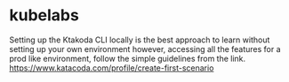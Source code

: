 # kubelabs

Setting up the Ktakoda CLI locally is the best approach to learn without setting up your own environment however, accessing all the features for a prod like environment, follow the simple guidelines from the link.
https://www.katacoda.com/profile/create-first-scenario
